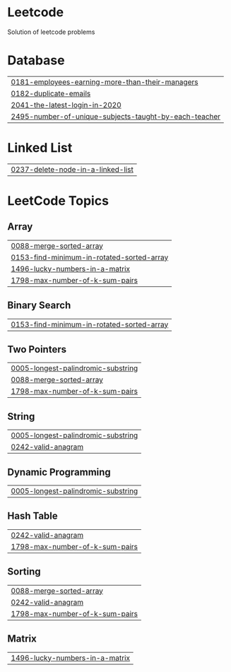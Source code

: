 # Leetcode
Solution of leetcode problems


# Database
|  |
| ------- |
| [0181-employees-earning-more-than-their-managers](https://github.com/Parag-Gavande/Leetcode/tree/master/0181-employees-earning-more-than-their-managers) |
| [0182-duplicate-emails](https://github.com/Parag-Gavande/Leetcode/tree/master/0182-duplicate-emails) |
| [2041-the-latest-login-in-2020](https://github.com/Parag-Gavande/Leetcode/tree/master/2041-the-latest-login-in-2020) |
| [2495-number-of-unique-subjects-taught-by-each-teacher](https://github.com/Parag-Gavande/Leetcode/tree/master/2495-number-of-unique-subjects-taught-by-each-teacher) |
# Linked List
|  |
| ------- |
| [0237-delete-node-in-a-linked-list](https://github.com/Parag-Gavande/Leetcode/tree/master/0237-delete-node-in-a-linked-list) |
<!---LeetCode Topics Start-->
# LeetCode Topics
## Array
|  |
| ------- |
| [0088-merge-sorted-array](https://github.com/Parag-Gavande/Leetcode/tree/master/0088-merge-sorted-array) |
| [0153-find-minimum-in-rotated-sorted-array](https://github.com/Parag-Gavande/Leetcode/tree/master/0153-find-minimum-in-rotated-sorted-array) |
| [1496-lucky-numbers-in-a-matrix](https://github.com/Parag-Gavande/Leetcode/tree/master/1496-lucky-numbers-in-a-matrix) |
| [1798-max-number-of-k-sum-pairs](https://github.com/Parag-Gavande/Leetcode/tree/master/1798-max-number-of-k-sum-pairs) |
## Binary Search
|  |
| ------- |
| [0153-find-minimum-in-rotated-sorted-array](https://github.com/Parag-Gavande/Leetcode/tree/master/0153-find-minimum-in-rotated-sorted-array) |
## Two Pointers
|  |
| ------- |
| [0005-longest-palindromic-substring](https://github.com/Parag-Gavande/Leetcode/tree/master/0005-longest-palindromic-substring) |
| [0088-merge-sorted-array](https://github.com/Parag-Gavande/Leetcode/tree/master/0088-merge-sorted-array) |
| [1798-max-number-of-k-sum-pairs](https://github.com/Parag-Gavande/Leetcode/tree/master/1798-max-number-of-k-sum-pairs) |
## String
|  |
| ------- |
| [0005-longest-palindromic-substring](https://github.com/Parag-Gavande/Leetcode/tree/master/0005-longest-palindromic-substring) |
| [0242-valid-anagram](https://github.com/Parag-Gavande/Leetcode/tree/master/0242-valid-anagram) |
## Dynamic Programming
|  |
| ------- |
| [0005-longest-palindromic-substring](https://github.com/Parag-Gavande/Leetcode/tree/master/0005-longest-palindromic-substring) |
## Hash Table
|  |
| ------- |
| [0242-valid-anagram](https://github.com/Parag-Gavande/Leetcode/tree/master/0242-valid-anagram) |
| [1798-max-number-of-k-sum-pairs](https://github.com/Parag-Gavande/Leetcode/tree/master/1798-max-number-of-k-sum-pairs) |
## Sorting
|  |
| ------- |
| [0088-merge-sorted-array](https://github.com/Parag-Gavande/Leetcode/tree/master/0088-merge-sorted-array) |
| [0242-valid-anagram](https://github.com/Parag-Gavande/Leetcode/tree/master/0242-valid-anagram) |
| [1798-max-number-of-k-sum-pairs](https://github.com/Parag-Gavande/Leetcode/tree/master/1798-max-number-of-k-sum-pairs) |
## Matrix
|  |
| ------- |
| [1496-lucky-numbers-in-a-matrix](https://github.com/Parag-Gavande/Leetcode/tree/master/1496-lucky-numbers-in-a-matrix) |
<!---LeetCode Topics End-->